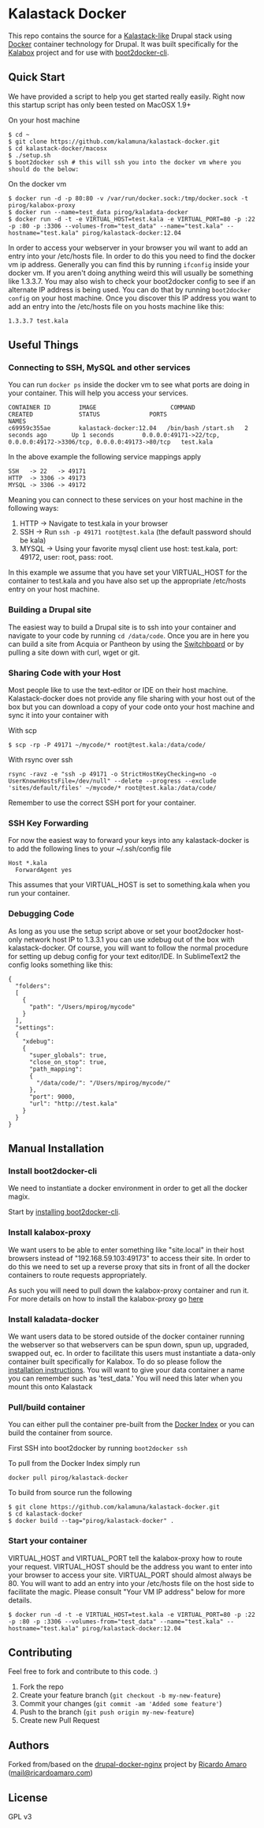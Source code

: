 Kalastack Docker
===================

This repo contains the source for a [Kalastack-like](https://github.com/kalamuna/kalastack/) Drupal stack using [Docker](http://docker.io) container technology for Drupal. It was
built specifically for the [Kalabox](http://kalabox.kalamuna.com) project and for use with [boot2docker-cli](https://github.com/boot2docker/boot2docker-cli).

## Quick Start

We have provided a script to help you get started really easily. Right now this startup script has only been tested on MacOSX 1.9+

On your host machine
```
$ cd ~
$ git clone https://github.com/kalamuna/kalastack-docker.git
$ cd kalastack-docker/macosx
$ ./setup.sh
$ boot2docker ssh # this will ssh you into the docker vm where you should do the below:
```

On the docker vm
```
$ docker run -d -p 80:80 -v /var/run/docker.sock:/tmp/docker.sock -t pirog/kalabox-proxy
$ docker run --name=test_data pirog/kaladata-docker
$ docker run -d -t -e VIRTUAL_HOST=test.kala -e VIRTUAL_PORT=80 -p :22 -p :80 -p :3306 --volumes-from="test_data" --name="test.kala" --hostname="test.kala" pirog/kalastack-docker:12.04
```

In order to access your webserver in your browser you wil want to add an entry into your /etc/hosts file. In order to do this you need to find the docker vm ip address.
Generally you can find this by running `ifconfig` inside your docker vm. If you aren't doing anything weird this will usually be something like 1.3.3.7. You may also wish to check your boot2docker config to see if an alternate IP address is being used. You can do that by running `boot2docker config` on your host machine. Once you discover this IP address you want to add an entry into the /etc/hosts file on you hosts machine like this:

```
1.3.3.7 test.kala
```

## Useful Things

### Connecting to SSH, MySQL and other services

You can run `docker ps` inside the docker vm to see what ports are doing in your container. This will help you access your services.

```
CONTAINER ID        IMAGE                     COMMAND               CREATED             STATUS              PORTS                                                                   NAMES
c69959c355ae        kalastack-docker:12.04   /bin/bash /start.sh   2 seconds ago       Up 1 seconds        0.0.0.0:49171->22/tcp, 0.0.0.0:49172->3306/tcp, 0.0.0.0:49173->80/tcp   test.kala
```

In the above example the following service mappings apply

```
SSH   -> 22   -> 49171
HTTP  -> 3306 -> 49173
MYSQL -> 3306 -> 49172
```

Meaning you can connect to these services on your host machine in the following ways:

1. HTTP  -> Navigate to test.kala in your browser
2. SSH   -> Run `ssh -p 49171 root@test.kala` (the default password should be kala)
3. MYSQL -> Using your favorite mysql client use host: test.kala, port: 49172, user: root, pass: root.

In this example we assume that you have set your VIRTUAL_HOST for the container to test.kala and you have also set up the appropriate /etc/hosts entry on your host machine.

### Building a Drupal site

The easiest way to build a Drupal site is to ssh into your container and navigate to your code by running `cd /data/code`. Once you are in here you can build a site from Acquia or Pantheon by
using the [Switchboard](https://github.com/fluxsauce/switchboard) or by pulling a site down with curl, wget or git.

### Sharing Code with your Host

Most people like to use the text-editor or IDE on their host machine. Kalastack-docker does not provide any file sharing with your host out of the box but you can download a copy of your
code onto your host machine and sync it into your container with

With scp
```
$ scp -rp -P 49171 ~/mycode/* root@test.kala:/data/code/
```

With rsync over ssh
```
rsync -ravz -e "ssh -p 49171 -o StrictHostKeyChecking=no -o UserKnownHostsFile=/dev/null" --delete --progress --exclude 'sites/default/files' ~/mycode/* root@test.kala:/data/code/
```

Remember to use the correct SSH port for your container.


### SSH Key Forwarding

For now the easiest way to forward your keys into any kalastack-docker is to add the following lines to your ~/.ssh/config file

```
Host *.kala
  ForwardAgent yes
```

This assumes that your VIRTUAL_HOST is set to something.kala when you run your container.

### Debugging Code

As long as you use the setup script above or set your boot2docker host-only network host IP to 1.3.3.1 you can use xdebug out of the box with kalastack-docker. Of course, you will
want to follow the normal procedure for setting up debug config for your text editor/IDE. In SublimeText2 the config looks something like this:

```
{
  "folders":
  [
    {
      "path": "/Users/mpirog/mycode"
    }
  ],
  "settings":
  {
    "xdebug":
    {
      "super_globals": true,
      "close_on_stop": true,
      "path_mapping":
      {
        "/data/code/": "/Users/mpirog/mycode/"
      },
      "port": 9000,
      "url": "http://test.kala"
    }
  }
}
```

## Manual Installation

### Install boot2docker-cli

We need to instantiate a docker environment in order to get all the docker magix.

Start by [installing boot2docker-cli](https://github.com/boot2docker/boot2docker-cli).

### Install kalabox-proxy

We want users to be able to enter something like "site.local" in their host browsers instead of "192.168.59.103:49173" to access their site. In order to do this we need to set up
a reverse proxy that sits in front of all the docker containers to route requests appropriately.

As such you will need to pull down the kalabox-proxy container and run it. For more
details on how to install the kalabox-proxy go [here](https://github.com/kalamuna/kalabox-proxy)

### Install kaladata-docker

We want users data to be stored outside of the docker container running the webserver so that webservers can be spun down, spun up, upgraded, swapped out, ec. In order to facilitate this
users must instantiate a data-only container built specifically for Kalabox. To do so please follow the [installation instructions](https://github.com/kalamuna/kaladata-docker). You will want to give your data container a name you can remember such as 'test_data.' You will need this later when you mount this onto Kalastack

### Pull/build container

You can either pull the container pre-built from the [Docker Index](https://index.docker.io/) or you can build the container from source.

First SSH into boot2docker by running `boot2docker ssh`

To pull from the Docker Index simply run

`docker pull pirog/kalastack-docker`

To build from source run the following

```
$ git clone https://github.com/kalamuna/kalastack-docker.git
$ cd kalastack-docker
$ docker build --tag="pirog/kalastack-docker" .
```

### Start your container

VIRTUAL_HOST and VIRTUAL_PORT tell the kalabox-proxy how to route your request. VIRTUAL_HOST should be the address you want to enter into your browser to access your site. VIRTUAL_PORT should almost always be 80. You will want to add an entry into your /etc/hosts file on the host side to facilitate the magic. Please consult "Your VM IP address" below for more details.

```
$ docker run -d -t -e VIRTUAL_HOST=test.kala -e VIRTUAL_PORT=80 -p :22 -p :80 -p :3306 --volumes-from="test_data" --name="test.kala" --hostname="test.kala" pirog/kalastack-docker:12.04
```

## Contributing
Feel free to fork and contribute to this code. :)

1. Fork the repo
2. Create your feature branch (`git checkout -b my-new-feature`)
3. Commit your changes (`git commit -am 'Added some feature'`)
4. Push to the branch (`git push origin my-new-feature`)
5. Create new Pull Request

## Authors

Forked from/based on the [drupal-docker-nginx](https://github.com/ricardoamaro/docker-drupal-nginx) project by  [Ricardo Amaro](https://github.com/ricardoamaro) (<mail@ricardoamaro.com>)

## License
GPL v3
